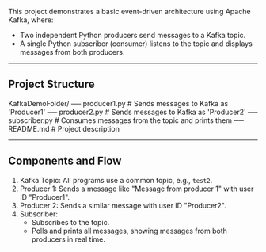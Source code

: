 This project demonstrates a basic event-driven architecture using Apache Kafka, where:

- Two independent Python producers send messages to a Kafka topic.
- A single Python subscriber (consumer) listens to the topic and displays messages from both producers.

---

## Project Structure

KafkaDemoFolder/
	── producer1.py         # Sends messages to Kafka as 'Producer1'
	── producer2.py         # Sends messages to Kafka as 'Producer2'
	── subscriber.py        # Consumes messages from the topic and prints them
	── README.md            # Project description

---

## Components and Flow

1. Kafka Topic: All programs use a common topic, e.g., `test2`.
2. Producer 1: Sends a message like "Message from producer 1" with user ID "Producer1".
3. Producer 2: Sends a similar message with user ID "Producer2".
4. Subscriber:
   - Subscribes to the topic.
   - Polls and prints all messages, showing messages from both producers in real time.